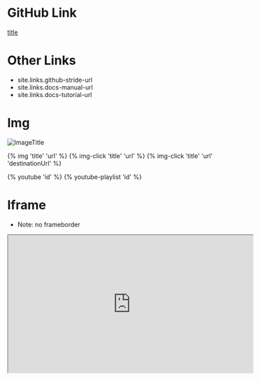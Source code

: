 # GitHub Link
<a href="{{ site.links.github-stride-url }}" target="_blank" rel="noopener">title</a>

# Other Links
- site.links.github-stride-url
- site.links.docs-manual-url
- site.links.docs-tutorial-url

# Img
<img alt="ImageTitle" src="" class="img-fluid mb-2" loading="lazy" data-src="">

{% img 'title' 'url' %}
{% img-click 'title' 'url' %}
{% img-click 'title' 'url' 'destinationUrl' %}

{% youtube 'id' %}
{% youtube-playlist 'id' %}

# Iframe
- Note: no frameborder

<div class="ratio ratio-16x9 mb-4">
 <iframe width="560" height="315" src="https://www.youtube.com/embed/ufKkAsaJNTM" allow="accelerometer; autoplay; encrypted-media; gyroscope; picture-in-picture" allowfullscreen></iframe>
</div>